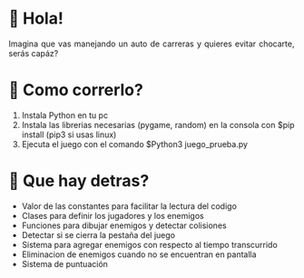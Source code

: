 # 👋 Hola!

<div align="justify">
Imagina que vas manejando un auto de carreras y quieres evitar chocarte, serás capáz?
</div>

# 👷 Como correrlo?

<ol align="justify">
  <li>Instala Python en tu pc</li>
  <li>Instala las librerias necesarias (pygame, random) en la consola con $pip install <nombre-libreria> (pip3 si usas linux)</li>
  <li>Ejecuta el juego con el comando $Python3 juego_prueba.py</li>
</ol>

# 🔧 Que hay detras?
<ul align="justify">
  <li>Valor de las constantes para facilitar la lectura del codigo</li>
  <li>Clases para definir los jugadores y los enemigos</li>
  <li>Funciones para dibujar enemigos y detectar colisiones</li>
  <li>Detectar si se cierra la pestaña del juego</li>
  <li>Sistema para agregar enemigos con respecto al tiempo transcurrido</li>
  <li>Eliminacion de enemigos cuando no se encuentran en pantalla</li>
  <li>Sistema de puntuación</li>
</ul>
